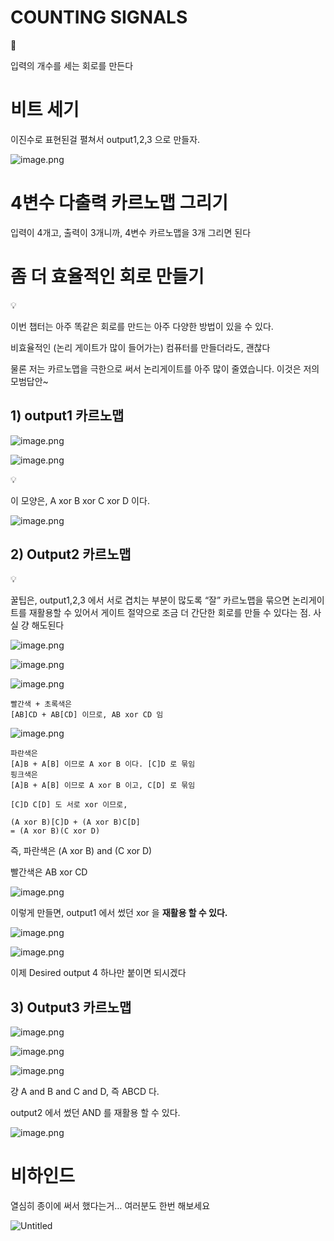 # COUNTING SIGNALS


👺

입력의 개수를 세는 회로를 만든다

</aside>

# 비트 세기

이진수로 표현된걸 펼쳐서 output1,2,3 으로 만들자.

![image.png](COUNTING%20SIGNALS%201bc80ae0869c8160b6d8d58bef1eb3b3/image.png)

# 4변수 다출력 카르노맵 그리기

입력이 4개고, 출력이 3개니까, 4변수 카르노맵을 3개 그리면 된다

# 좀 더 효율적인 회로 만들기


💡

이번 챕터는 아주 똑같은 회로를 만드는 아주 다양한 방법이 있을 수 있다.

비효율적인 (논리 게이트가 많이 들어가는) 컴퓨터를 만들더라도, 괜찮다

물론 저는 카르노맵을 극한으로 써서 논리게이트를 아주 많이 줄였습니다. 이것은 저의 모범답안~

</aside>

## 1) output1 카르노맵

![image.png](COUNTING%20SIGNALS%201bc80ae0869c8160b6d8d58bef1eb3b3/image%201.png)

![image.png](COUNTING%20SIGNALS%201bc80ae0869c8160b6d8d58bef1eb3b3/image%202.png)


💡

이 모양은, A xor B xor C xor D 이다.

</aside>

![image.png](COUNTING%20SIGNALS%201bc80ae0869c8160b6d8d58bef1eb3b3/image%203.png)

## 2) Output2 카르노맵


💡

꿀팁은, output1,2,3 에서 서로 겹치는 부분이 많도록 “잘” 카르노맵을 묶으면 논리게이트를 재활용할 수 있어서 게이트 절약으로 조금 더 간단한 회로를 만들 수 있다는 점. 사실 걍 해도된다

</aside>

![image.png](COUNTING%20SIGNALS%201bc80ae0869c8160b6d8d58bef1eb3b3/image%204.png)

![image.png](COUNTING%20SIGNALS%201bc80ae0869c8160b6d8d58bef1eb3b3/image%205.png)

![image.png](COUNTING%20SIGNALS%201bc80ae0869c8160b6d8d58bef1eb3b3/image%206.png)

```
빨간색 + 초록색은
[AB]CD + AB[CD] 이므로, AB xor CD 임
```

![image.png](COUNTING%20SIGNALS%201bc80ae0869c8160b6d8d58bef1eb3b3/image%207.png)

```
파란색은
[A]B + A[B] 이므로 A xor B 이다. [C]D 로 묶임
핑크색은
[A]B + A[B] 이므로 A xor B 이고, C[D] 로 묶임

[C]D C[D] 도 서로 xor 이므로,

(A xor B)[C]D + (A xor B)C[D]
= (A xor B)(C xor D)
```

즉, 파란색은 (A xor B) and (C xor D)

빨간색은 AB xor CD

![image.png](COUNTING%20SIGNALS%201bc80ae0869c8160b6d8d58bef1eb3b3/image%208.png)

이렇게 만들면, output1 에서 썼던 xor 을 **재활용 할 수 있다.**

![image.png](COUNTING%20SIGNALS%201bc80ae0869c8160b6d8d58bef1eb3b3/image%209.png)

![image.png](COUNTING%20SIGNALS%201bc80ae0869c8160b6d8d58bef1eb3b3/image%2010.png)

이제 Desired output 4 하나만 붙이면 되시겠다

## 3) Output3 카르노맵

![image.png](COUNTING%20SIGNALS%201bc80ae0869c8160b6d8d58bef1eb3b3/image%2011.png)

![image.png](COUNTING%20SIGNALS%201bc80ae0869c8160b6d8d58bef1eb3b3/image%2012.png)

![image.png](COUNTING%20SIGNALS%201bc80ae0869c8160b6d8d58bef1eb3b3/image%2013.png)

걍 A and B and C and D, 즉 ABCD 다.

output2 에서 썼던 AND 를 재활용 할 수 있다.

![image.png](COUNTING%20SIGNALS%201bc80ae0869c8160b6d8d58bef1eb3b3/image%2014.png)

# 비하인드

열심히 종이에 써서 했다는거… 여러분도 한번 해보세요

![Untitled](COUNTING%20SIGNALS%201bc80ae0869c8160b6d8d58bef1eb3b3/Untitled.png)